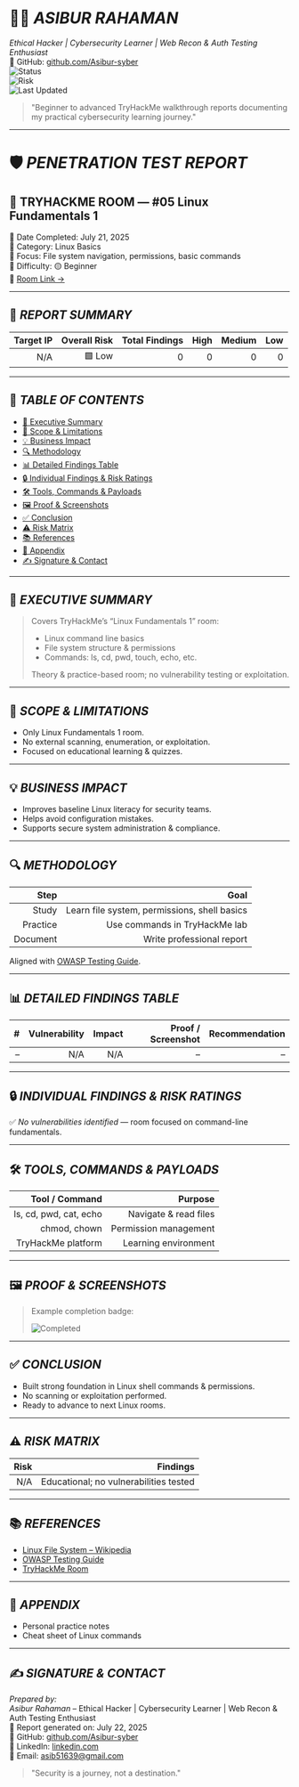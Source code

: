 # 🧑‍💻 *ASIBUR RAHAMAN*  
*Ethical Hacker | Cybersecurity Learner | Web Recon & Auth Testing Enthusiast*  
🔗 GitHub: [github.com/Asibur-syber](https://github.com/Asibur-syber)  
![Status](https://img.shields.io/badge/Status-Completed-brightgreen)  
![Risk](https://img.shields.io/badge/Overall_Risk-Low-green)  
![Last Updated](https://img.shields.io/badge/Last_Update-July_22,_2025-blue)

> "Beginner to advanced TryHackMe walkthrough reports documenting my practical cybersecurity learning journey."

---

# 🛡 *PENETRATION TEST REPORT*  
## 🔐 TRYHACKME ROOM — #05 Linux Fundamentals 1
📅 Date Completed: July 21, 2025  
📂 Category: Linux Basics  
🎯 Focus: File system navigation, permissions, basic commands  
🧩 Difficulty: 🟡 Beginner  
🔗 [Room Link →](https://tryhackme.com/room/linuxfundamentals1)

---

## 📌 *REPORT SUMMARY*
| Target IP | Overall Risk | Total Findings | High | Medium | Low |
|--:|--:|--:|--:|--:|--:|
| N/A | 🟩 Low | 0 | 0 | 0 | 0 |

---

## 📑 *TABLE OF CONTENTS*
- [🧠 Executive Summary](#-executive-summary)
- [📜 Scope & Limitations](#-scope--limitations)
- [💡 Business Impact](#-business-impact)
- [🔍 Methodology](#-methodology)
- [📊 Detailed Findings Table](#-detailed-findings-table)
- [🔒 Individual Findings & Risk Ratings](#-individual-findings--risk-ratings)
- [🛠 Tools, Commands & Payloads](#-tools-commands--payloads)
- [🖼 Proof & Screenshots](#-proof--screenshots)
- [✅ Conclusion](#-conclusion)
- [⚠ Risk Matrix](#-risk-matrix)
- [📚 References](#-references)
- [📎 Appendix](#-appendix)
- [✍ Signature & Contact](#-signature--contact)

---

## 🧠 *EXECUTIVE SUMMARY*
> Covers TryHackMe’s “Linux Fundamentals 1” room:
> - Linux command line basics
> - File system structure & permissions
> - Commands: ls, cd, pwd, touch, echo, etc.
>
> Theory & practice-based room; no vulnerability testing or exploitation.

---

## 📜 *SCOPE & LIMITATIONS*
- Only Linux Fundamentals 1 room.
- No external scanning, enumeration, or exploitation.
- Focused on educational learning & quizzes.

---

## 💡 *BUSINESS IMPACT*
- Improves baseline Linux literacy for security teams.
- Helps avoid configuration mistakes.
- Supports secure system administration & compliance.

---

## 🔍 *METHODOLOGY*
| Step | Goal |
|--:|--:|
| Study | Learn file system, permissions, shell basics |
| Practice | Use commands in TryHackMe lab |
| Document | Write professional report |

Aligned with [OWASP Testing Guide](https://owasp.org/www-project-web-security-testing-guide/).

---

## 📊 *DETAILED FINDINGS TABLE*
| # | Vulnerability | Impact | Proof / Screenshot | Recommendation |
|--:|--:|--:|--:|--:|
| – | N/A | N/A | – | – |

---

## 🔒 *INDIVIDUAL FINDINGS & RISK RATINGS*
✅ *No vulnerabilities identified* — room focused on command-line fundamentals.

---

## 🛠 *TOOLS, COMMANDS & PAYLOADS*
| Tool / Command | Purpose |
|--:|--:|
| ls, cd, pwd, cat, echo | Navigate & read files |
| chmod, chown | Permission management |
| TryHackMe platform | Learning environment |

---

## 🖼 *PROOF & SCREENSHOTS*
> Example completion badge:
>
> ![Completed](https://imgur.com/a/nCgEKSS)

---

## ✅ *CONCLUSION*
- Built strong foundation in Linux shell commands & permissions.
- No scanning or exploitation performed.
- Ready to advance to next Linux rooms.

---

## ⚠ *RISK MATRIX*
| Risk | Findings |
|--:|--:|
| N/A | Educational; no vulnerabilities tested |

---

## 📚 *REFERENCES*
- [Linux File System – Wikipedia](https://en.wikipedia.org/wiki/Filesystem_Hierarchy_Standard)
- [OWASP Testing Guide](https://owasp.org/www-project-web-security-testing-guide/)
- [TryHackMe Room](https://tryhackme.com/room/linuxfundamentals1)

---

## 📎 *APPENDIX*
- Personal practice notes
- Cheat sheet of Linux commands

---

## ✍ *SIGNATURE & CONTACT*
*Prepared by:*  
*Asibur Rahaman* – Ethical Hacker | Cybersecurity Learner | Web Recon & Auth Testing Enthusiast  
📅 Report generated on: July 22, 2025  
🔗 GitHub: [github.com/Asibur-syber](https://github.com/Asibur-syber)  
🔗 LinkedIn: [linkedin.com](https://www.linkedin.com/)  
📧 Email: asib51639@gmail.com

> "Security is a journey, not a destination."
